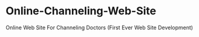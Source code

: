# Online-Channeling-Web-Site
Online Web Site For Channeling Doctors  (First Ever Web Site Development)
